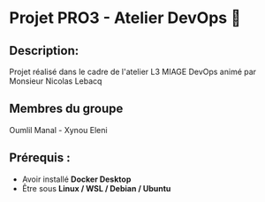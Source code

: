 # Projet PRO3 - Atelier DevOps 🐳

## Description: 
Projet réalisé dans le cadre de l'atelier L3 MIAGE DevOps animé par Monsieur Nicolas Lebacq

## Membres du groupe
Oumlil Manal - Xynou Eleni 

## Prérequis : 
- Avoir installé **Docker Desktop**
- Être sous **Linux / WSL / Debian / Ubuntu** 

